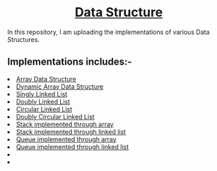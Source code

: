 <h1 align = "center"> <a href="https://en.wikipedia.org/wiki/Data_structure">Data Structure</a></h1>

In this repository, I am uploading the implementations of various Data Structures.

## Implementations includes:-
<li><a href="https://www.geeksforgeeks.org/array-data-structure/">Array Data Structure</a></li>
<li><a href="https://www.geeksforgeeks.org/how-do-dynamic-arrays-work/">Dynamic Array Data Structure</a></li>
<li><a href="https://www.educative.io/edpresso/what-is-a-singly-linked-list">Singly Linked List</a></li>
<li><a href="https://www.geeksforgeeks.org/doubly-linked-list/">Doubly Linked List</a></li>
<li><a href="https://www.geeksforgeeks.org/circular-linked-list/">Circular Linked List</a></li>
<li><a href="https://www.geeksforgeeks.org/doubly-circular-linked-list-set-1-introduction-and-insertion/">Doubly Circular Linked List</a></li>
<li><a href="https://www.geeksforgeeks.org/stack-data-structure-introduction-program/">Stack implemented through array</a</li>
<li><a href="https://www.geeksforgeeks.org/stack-data-structure-introduction-program/">Stack implemented through linked list</a</li>
<li><a href="https://www.geeksforgeeks.org/array-implementation-of-queue-simple/">Queue implemented through array</a</li>
<li><a href="https://www.geeksforgeeks.org/queue-linked-list-implementation/">Queue implemented through linked list</a</li>
<li><a href=""></a</li>
<li><a href=""></a</li>
    
